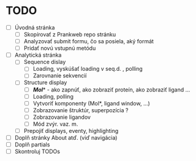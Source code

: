 # TODO

- [ ] Úvodná stránka
  - [ ] Skopírovať z Prankweb repo stránku
  - [ ] Analyzovať submit formu, čo sa posiela, aký formát
  - [ ] Pridať novú vstupnú metódu
- [ ] Analytická stránka
  - [ ] Sequence dislay
    - [ ] Loading, vyskúšať loading v seq.d. , polling
    - [ ] Zarovnanie sekvencií
  - [ ] Structure display
    - [ ] ***Mol**** - ako zapnúť, ako zobraziť proteín, ako zobraziť ligand ...
    - [ ] Loading, polling
    - [ ] Vytvoriť komponenty (Mol*, ligand window, ...)
    - [ ] Zobrazovanie štruktúr, superpozícia ?
    - [ ] Zobrazovanie ligandov
    - [ ] Mód zvýr. vaz. m.
  - [ ] Prepojiť displays, eventy, highlighting
- [ ] Doplň stránky About atď. (viď navigácia)
- [ ] Doplň partials
- [ ] Skontroluj TODOs
